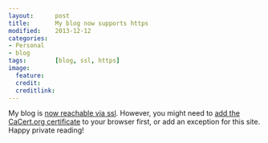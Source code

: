 ```yaml
---
layout:      post
title:       My blog now supports https
modified:    2013-12-12
categories:  
- Personal
- blog
tags:        [blog, ssl, https]
image:
  feature: 
  credit: 
  creditlink: 
---
```


My blog is [now reachable via ssl](https://www.paulstaab.de). However, you might
need to [add the CaCert.org certificate](https://www.cacert.org/certs/root.crt)
to your browser first, or add an exception for this site. Happy private reading!
